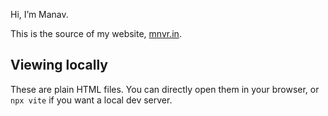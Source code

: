 Hi, I’m Manav.

This is the source of my website, [mnvr.in](https://mnvr.in).

## Viewing locally

These are plain HTML files. You can directly open them in your browser, or `npx
vite` if you want a local dev server.


